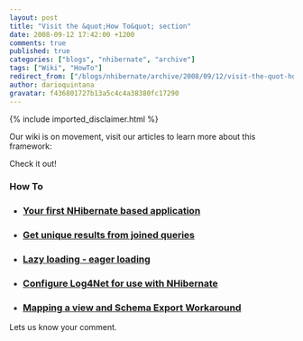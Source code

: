 ```yaml
---
layout: post
title: "Visit the &quot;How To&quot; section"
date: 2008-09-12 17:42:00 +1200
comments: true
published: true
categories: ["blogs", "nhibernate", "archive"]
tags: ["Wiki", "HowTo"]
redirect_from: ["/blogs/nhibernate/archive/2008/09/12/visit-the-quot-how-to-quot-section.aspx"]
author: darioquintana
gravatar: f436801727b13a5c4c4a38380fc17290
---
```

{% include imported_disclaimer.html %}
<p>Our wiki is on movement, visit our articles to learn more about this framework:</p>
<p>Check it out!</p>
<h3>How To</h3>
<ul>
<li>
<h3><span><a href="/wikis/howtonh/your-first-nhibernate-based-application.aspx">Your first NHibernate based application</a></span></h3>
</li>
<li>
<h3><span><a href="/wikis/howtonh/get-unique-results-from-joined-queries.aspx">Get unique results from joined queries</a></span></h3>
</li>
<li>
<h3><span><a href="/wikis/howtonh/lazy-loading-eager-loading.aspx">Lazy loading - eager loading</a></span></h3>
</li>
<li>
<h3><span><a href="/wikis/howtonh/configure-log4net-for-use-with-nhibernate.aspx">Configure Log4Net for use with NHibernate</a></span></h3>
</li>
<li>
<h3><span><a href="/wikis/howtonh/mapping-a-view-and-schema-export-workaround.aspx">Mapping a view and Schema Export Workaround</a></span></h3>
</li>
</ul>
<p>Lets us know your comment.</p>
<p>&nbsp;</p>

